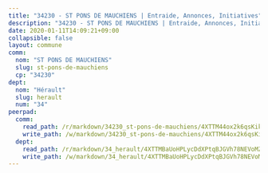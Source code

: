 ```yaml
---
title: "34230 - ST PONS DE MAUCHIENS | Entraide, Annonces, Initiatives"
description: "34230 - ST PONS DE MAUCHIENS | Entraide, Annonces, Initiatives"
date: 2020-01-11T14:09:21+09:00
collapsible: false
layout: commune
comm:
  nom: "ST PONS DE MAUCHIENS"
  slug: st-pons-de-mauchiens
  cp: "34230"
dept:
  nom: "Hérault"
  slug: herault
  num: "34"
peerpad:
  comm:
    read_path: /r/markdown/34230_st-pons-de-mauchiens/4XTTM44ox2k6qsKikbF28Y38TkhRLLvXKGPMh2gTQDYx516Vc
    write_path: /w/markdown/34230_st-pons-de-mauchiens/4XTTM44ox2k6qsKikbF28Y38TkhRLLvXKGPMh2gTQDYx516Vc-K3TgUekLnVbQT9Ur1e51FuEL4cRTfu9h76w5fN4JDaBBr8bosJdhRTQyib6GxTtLZJ2NY91Q2hYMdjgnKMLtJqt3gvJLpREMycGLGZcD8qJZKRBFURjsN3rKDV82X8k2cQAgo9kr
  dept:
    read_path: /r/markdown/34_herault/4XTTMBaUoHPLycDdXPtqBJGVh78NEVoMZNyf8Wnh1X5DK6Ew8
    write_path: /w/markdown/34_herault/4XTTMBaUoHPLycDdXPtqBJGVh78NEVoMZNyf8Wnh1X5DK6Ew8-K3TgTd4rzWVX1F82NgGyNepGUxhqCmodCALjxNZeEdBQWQhd1NJYx1gHMW9QBLL6sN41ALXRejLsG2VetgVferfVncrvVCz47dChJvN8ouQLRMdWs4KpxKPeRYR1nspmhzdBqF8J
---
```


